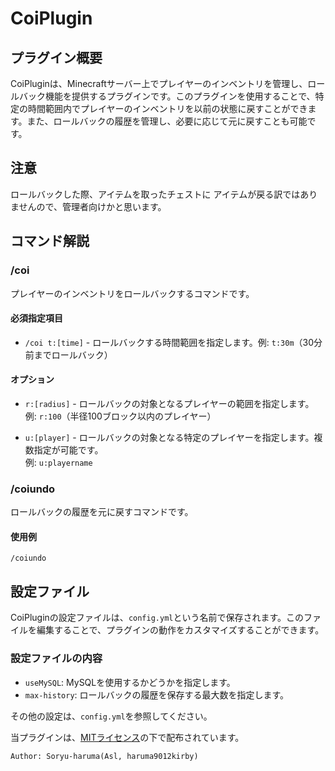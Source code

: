 # CoiPlugin
## プラグイン概要

CoiPluginは、Minecraftサーバー上でプレイヤーのインベントリを管理し、ロールバック機能を提供するプラグインです。このプラグインを使用することで、特定の時間範囲内でプレイヤーのインベントリを以前の状態に戻すことができます。また、ロールバックの履歴を管理し、必要に応じて元に戻すことも可能です。

## 注意  
ロールバックした際、アイテムを取ったチェストに
アイテムが戻る訳ではありませんので、管理者向けかと思います。

## コマンド解説

### /coi

プレイヤーのインベントリをロールバックするコマンドです。

#### 必須指定項目

- `/coi t:[time]` - ロールバックする時間範囲を指定します。例: `t:30m`（30分前までロールバック）

#### オプション

- `r:[radius]` - ロールバックの対象となるプレイヤーの範囲を指定します。  
例: `r:100`（半径100ブロック以内のプレイヤー）  
  
- `u:[player]` - ロールバックの対象となる特定のプレイヤーを指定します。複数指定が可能です。  
例: `u:playername`  
  
  
### /coiundo  
  
ロールバックの履歴を元に戻すコマンドです。  
  
#### 使用例  
  
```  
/coiundo  
```  

## 設定ファイル  
  
CoiPluginの設定ファイルは、`config.yml`という名前で保存されます。このファイルを編集することで、プラグインの動作をカスタマイズすることができます。  
  
### 設定ファイルの内容  
- `useMySQL`: MySQLを使用するかどうかを指定します。  
- `max-history`: ロールバックの履歴を保存する最大数を指定します。  
  
その他の設定は、`config.yml`を参照してください。  

当プラグインは、[MITライセンス](LICENSE)の下で配布されています。


`Author: Soryu-haruma(Asl, haruma9012kirby)`






